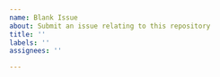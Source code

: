 ```yaml
---
name: Blank Issue
about: Submit an issue relating to this repository
title: ''
labels: ''
assignees: ''

---
```



